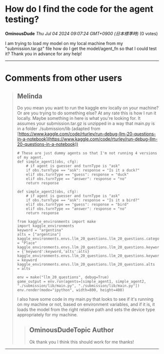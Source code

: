 # How do I find the code for the agent testing?

**OminousDude** *Thu Jul 04 2024 09:07:24 GMT+0900 (日本標準時)* (0 votes)

I am trying to load my model on my local machine from my "submission.tar.gz" file how do I get the model/agent_fn so that I could test it? Thank you in advance for any help!



---

 # Comments from other users

> ## Melinda
> 
> Do you mean you want to run the kaggle env locally on your machine? Or are you trying to do something else? At any rate this is how I run it locally.  Maybe something in here is what you're looking for. It assumes your submission.tar.gz is unzipped in a way that main.py is in a folder ./submission/lib (adapted from [https://www.kaggle.com/code/rturley/run-debug-llm-20-questions-in-a-notebook](https://www.kaggle.com/code/rturley/run-debug-llm-20-questions-in-a-notebook))
> 
> ```
> # These are just dummy agents so that I'm not running 4 versions of my agent.
> def simple_agent1(obs, cfg):
>     # if agent is guesser and turnType is "ask"
>     if obs.turnType == "ask": response = "Is it a duck?"
>     elif obs.turnType == "guess": response = "duck"
>     elif obs.turnType == "answer": response = "no"
>     return response
> 
> def simple_agent2(obs, cfg):
>     # if agent is guesser and turnType is "ask"
>     if obs.turnType == "ask": response = "Is it a bird?"
>     elif obs.turnType == "guess": response = "bird"
>     elif obs.turnType == "answer": response = "no"
>     return response
> 
> from kaggle_environments import make
> import kaggle_environments
> keyword = "argentina"
> alts = ["argentina"]
> kaggle_environments.envs.llm_20_questions.llm_20_questions.category = "Place"
> kaggle_environments.envs.llm_20_questions.llm_20_questions.keyword_obj = {'keyword':keyword,'alts':alts}
> kaggle_environments.envs.llm_20_questions.llm_20_questions.keyword = keyword
> kaggle_environments.envs.llm_20_questions.llm_20_questions.alts = alts
> 
> env = make("llm_20_questions", debug=True)
> game_output = env.run(agents=[simple_agent1, simple_agent2, "./submission/lib/main.py", "./submission/lib/main.py"])
> env.render(mode="ipython", width=800, height=400)
> 
> ```
> 
> I also have some code in my main.py that looks to see if it's running on my machine or not, based on environment variables, and if it is, it loads the model from the right relative path and sets the device type appropriately for my machine.
> 
> 
> 
> > ## OminousDudeTopic Author
> > 
> > Ok thank you I think this should work for me thanks!
> > 
> > 
> > 


---

